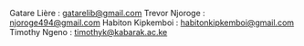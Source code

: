 Gatare Lière : gatarelib@gmail.com
Trevor Njoroge : njoroge494@gmail.com
Habiton Kipkemboi : habitonkipkemboi@gmail.com
Timothy Ngeno : timothyk@kabarak.ac.ke
